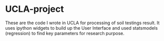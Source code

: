 # UCLA-project
These are the code I wrote in UCLA for processing of soil testings result. It uses ipython widgets to build up the User Interface and used statsmodels (regression) to find key parameters for research purpose. 
